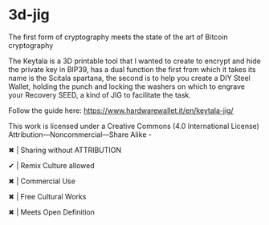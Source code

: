 # 3d-jig
The first form of cryptography meets the state of the art of Bitcoin cryptography

The Keytala is a 3D printable tool that I wanted to create to encrypt and hide the private key in BIP39, has a dual function the first from which it takes its name is the Scitala spartana, the second is to help you create a DIY Steel Wallet, holding the punch and locking the washers on which to engrave your Recovery SEED, a kind of JIG to facilitate the task.

Follow the guide here:  https://www.hardwarewallet.it/en/keytala-jig/

This work is licensed under a
Creative Commons (4.0 International License)
Attribution—Noncommercial—Share Alike -

✖ | Sharing without ATTRIBUTION

✔ | Remix Culture allowed

✖ | Commercial Use

✖ | Free Cultural Works

✖ | Meets Open Definition
